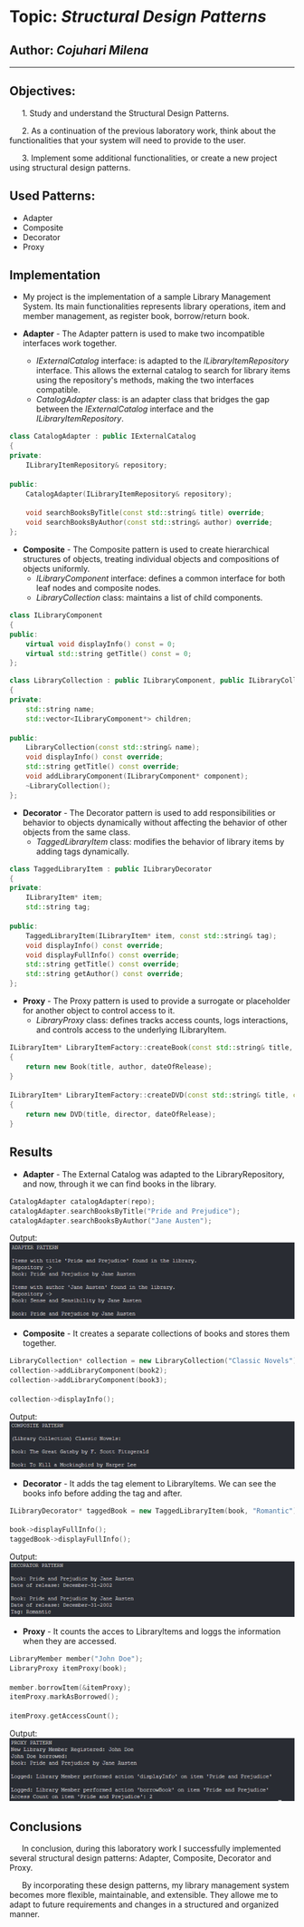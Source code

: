 # Topic: *Structural Design Patterns*
## Author: *Cojuhari Milena*
------
## Objectives:

&ensp; &ensp; 1. Study and understand the Structural Design Patterns.

&ensp; &ensp; 2. As a continuation of the previous laboratory work, think about the functionalities that your system will need to provide to the user.

&ensp; &ensp; 3. Implement some additional functionalities, or create a new project using structural design patterns.

## Used Patterns: 

* Adapter
* Composite
* Decorator
* Proxy

## Implementation

* My project is the implementation of a sample Library Management System. Its main functionalities represents library operations, item and member management, as register book, borrow/return book. 

* __Adapter__ -  The Adapter pattern is used to make two incompatible interfaces work together.
    * *IExternalCatalog* interface: is adapted to the *ILibraryItemRepository* interface. This allows the external catalog to search for library items using the repository's methods, making the two interfaces compatible.
    * *CatalogAdapter* class: is an adapter class that bridges the gap between the *IExternalCatalog* interface and the *ILibraryItemRepository*.
```cpp
class CatalogAdapter : public IExternalCatalog 
{
private:
    ILibraryItemRepository& repository;

public:
    CatalogAdapter(ILibraryItemRepository& repository);

    void searchBooksByTitle(const std::string& title) override;
    void searchBooksByAuthor(const std::string& author) override;
};
```

* __Composite__ -  The Composite pattern is used to create hierarchical structures of objects, treating individual objects and compositions of objects uniformly.
    * *ILibraryComponent* interface: defines a common interface for both leaf nodes and composite nodes.
    * *LibraryCollection* class: maintains a list of child components.
```cpp
class ILibraryComponent 
{
public:
    virtual void displayInfo() const = 0;
    virtual std::string getTitle() const = 0;
};
```
```cpp
class LibraryCollection : public ILibraryComponent, public ILibraryCollection 
{
private:
    std::string name;
    std::vector<ILibraryComponent*> children;

public:
    LibraryCollection(const std::string& name);
    void displayInfo() const override;
    std::string getTitle() const override;
    void addLibraryComponent(ILibraryComponent* component);
    ~LibraryCollection();
};
```

* __Decorator__ -  The Decorator pattern is used to add responsibilities or behavior to objects dynamically without affecting the behavior of other objects from the same class.
    * *TaggedLibraryItem* class: modifies the behavior of library items by adding tags dynamically. 
```cpp
class TaggedLibraryItem : public ILibraryDecorator 
{
private:
    ILibraryItem* item;
    std::string tag;

public:
    TaggedLibraryItem(ILibraryItem* item, const std::string& tag);
    void displayInfo() const override;
    void displayFullInfo() const override;
    std::string getTitle() const override;
    std::string getAuthor() const override;
};
```

* __Proxy__ -  The Proxy pattern is used to provide a surrogate or placeholder for another object to control access to it.
    * *LibraryProxy* class: defines tracks access counts, logs interactions, and controls access to the underlying ILibraryItem.
```cpp
ILibraryItem* LibraryItemFactory::createBook(const std::string& title, const std::string& author, const std::string &dateOfRelease) 
{
    return new Book(title, author, dateOfRelease);
}

ILibraryItem* LibraryItemFactory::createDVD(const std::string& title, const std::string& director, const std::string &dateOfRelease) 
{
    return new DVD(title, director, dateOfRelease);
}
```

## Results
* __Adapter__ - The External Catalog was adapted to the LibraryRepository, and now, through it we can find books in the library.
```cpp
CatalogAdapter catalogAdapter(repo);
catalogAdapter.searchBooksByTitle("Pride and Prejudice");
catalogAdapter.searchBooksByAuthor("Jane Austen");
```
Output:
![Alt text](Assets/image.png)

* __Composite__ - It creates a separate collections of books and stores them together.
```cpp
LibraryCollection* collection = new LibraryCollection("Classic Novels");
collection->addLibraryComponent(book2);
collection->addLibraryComponent(book3);

collection->displayInfo();
```
Output:
![Alt text](Assets/image-2.png)

* __Decorator__ - It adds the tag element to LibraryItems. We can see the books info before adding the tag and after.
```cpp
ILibraryDecorator* taggedBook = new TaggedLibraryItem(book, "Romantic");

book->displayFullInfo();
taggedBook->displayFullInfo();
```
Output:
![Alt text](Assets/image-1.png)

* __Proxy__ - It counts the acces to LibraryItems and loggs the information when they are accessed. 
```cpp
LibraryMember member("John Doe");
LibraryProxy itemProxy(book);

member.borrowItem(&itemProxy);
itemProxy.markAsBorrowed();

itemProxy.getAccessCount();
```
Output:
![Alt text](Assets/image-3.png)

## Conclusions
&ensp; &ensp; In conclusion, during this laboratory work I successfully implemented several structural design patterns: Adapter, Composite, Decorator and Proxy.

&ensp; &ensp; By incorporating these design patterns, my library management system becomes more flexible, maintainable, and extensible. They allowe me to adapt to future requirements and changes in a structured and organized manner.